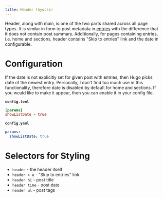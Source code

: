 ```yaml
---
title: Header (byocss)
---
```


Header, along with main, is one of the two parts shared across all page types.
It is similar in form to post metadata in [entries](entries.md) with the difference that it does not contain post summary.
Additionally, for pages containing entries, i.e. home and sections, header contains "Skip to entries" link and the date in configurable.

# Configuration
If the date is not explicitly set for given post with entries, then Hugo picks date of the newest entry.
Personally, I don't find too much use in this functionality, therefore date is disabled by default for home and sections.
If you would like to make it appear, then you can enable it in your config file.

__`config.toml`__
```toml
[params]
showListDate = true
```

__`config.yaml`__
```yaml
params:
  showListDate: true
```

# Selectors for Styling
- `header` - the header itself
- `header > a` - "Skip to entries" link
- `header h1` - post title
- `header time` - post date
- `header ul` - post tags

